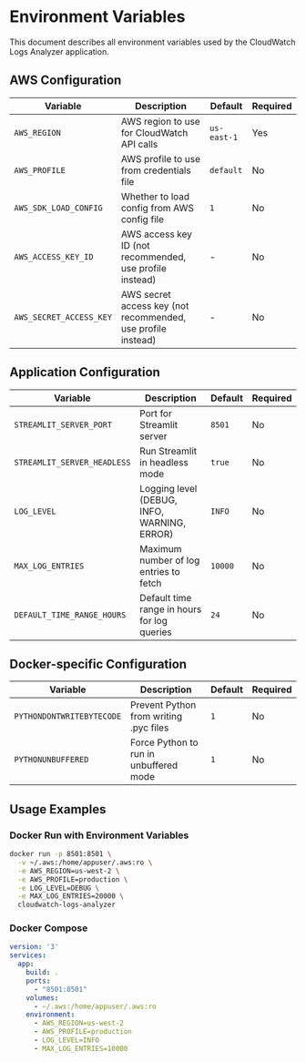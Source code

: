 # Environment Variables

This document describes all environment variables used by the CloudWatch Logs Analyzer application.

## AWS Configuration

| Variable | Description | Default | Required |
|----------|-------------|---------|----------|
| `AWS_REGION` | AWS region to use for CloudWatch API calls | `us-east-1` | Yes |
| `AWS_PROFILE` | AWS profile to use from credentials file | `default` | No |
| `AWS_SDK_LOAD_CONFIG` | Whether to load config from AWS config file | `1` | No |
| `AWS_ACCESS_KEY_ID` | AWS access key ID (not recommended, use profile instead) | - | No |
| `AWS_SECRET_ACCESS_KEY` | AWS secret access key (not recommended, use profile instead) | - | No |

## Application Configuration

| Variable | Description | Default | Required |
|----------|-------------|---------|----------|
| `STREAMLIT_SERVER_PORT` | Port for Streamlit server | `8501` | No |
| `STREAMLIT_SERVER_HEADLESS` | Run Streamlit in headless mode | `true` | No |
| `LOG_LEVEL` | Logging level (DEBUG, INFO, WARNING, ERROR) | `INFO` | No |
| `MAX_LOG_ENTRIES` | Maximum number of log entries to fetch | `10000` | No |
| `DEFAULT_TIME_RANGE_HOURS` | Default time range in hours for log queries | `24` | No |

## Docker-specific Configuration

| Variable | Description | Default | Required |
|----------|-------------|---------|----------|
| `PYTHONDONTWRITEBYTECODE` | Prevent Python from writing .pyc files | `1` | No |
| `PYTHONUNBUFFERED` | Force Python to run in unbuffered mode | `1` | No |

## Usage Examples

### Docker Run with Environment Variables

```bash
docker run -p 8501:8501 \
  -v ~/.aws:/home/appuser/.aws:ro \
  -e AWS_REGION=us-west-2 \
  -e AWS_PROFILE=production \
  -e LOG_LEVEL=DEBUG \
  -e MAX_LOG_ENTRIES=20000 \
  cloudwatch-logs-analyzer
```

### Docker Compose

```yaml
version: '3'
services:
  app:
    build: .
    ports:
      - "8501:8501"
    volumes:
      - ~/.aws:/home/appuser/.aws:ro
    environment:
      - AWS_REGION=us-west-2
      - AWS_PROFILE=production
      - LOG_LEVEL=INFO
      - MAX_LOG_ENTRIES=10000
```
